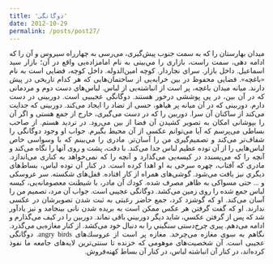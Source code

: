 ```yaml
---
title: 'دوگانگی'
date: 2012-10-29
permalink: /posts/post27/
---
```

<div align="justify" dir="rtl" style="font-family:vazir;">

ميدان بهارستان را كه به سمت جنوب پيش‌گيری، می‌رسی به چهارراه سيروس و آن را كه ادامه دهی، سمت راست، بازاری را مي‌بينی به نام امامزاده‌يی واقع در آن؛ بازار سيد اسماعيل. داخل بازار. سرای نجاردار. كوچه امين‌الدوله. داخل كوچه، فضايی است به نام «باغچه». فضايی محفوظ در بين خرابه‌يی از ساختمان‌هايی كه هر كدام تاريخی در پيش دارند. ميانه ميدان باغچه، پر است از انباشته‌يی از لباس. لباس‌های دست دوم و مردمانی كه در آن بين، در پی پوششی درخور هستند. دوگانگی عجيبيی است. دوربينی در دست دارم. دوربينی كه در آن ميانه پر هياهو، حسی از تضاد را ايجاد می‌كند. دوربينی كه جدايت می‌كند از ساكنان آن سرا. دوربين را كه در دست می‌گيری، خارج از جمع هستی و اگر آن را بپوشانی امكان به تصوير كشيدن آن فضا از بين می‌رود. در ترديد هستم. از صاحب بساطی می‌پرسم كه آيا می‌توانم عكسی از آن محيط بگيرم. جواب او وجود دوگانگی را شفاف‌تر می‌كند و تصميم‌گيری من را آسان‌تر. مادری را مي‌بينم كه با وسواسی خاص لباس‌هايی را از آن توده عظيم لباس جدا می‌كند. با دقت، پشت و روی آنها را نگاه می‌كند و آنچه را كه می‌پسندد در كيسه‌يی می‌گذارد و آنچه را كه نمی‌خواهد به كناری می‌اندازد. مادری كه آفتاب، چهره سرخی به او اهدا كرده است. در كنار آن توده‌ لباس، بساط‌های ديگري نيز يافت می‌شود. گوشی‌های همراه از كار افتاده. قفل‌های شكسته. سر عروسكی و ... حتی مسواكی به ظاهر مصرف شده. كودك آن مادر، با شيطنت معصومانه‌يی، كيسه لباس جمع شده را روی زمين می‌كشد. دوگانگی عجيبی است. جواب آن مرد، تصميم من را آسان می‌كند. او كه گوشزد كرد، جمع حاضر رغبتی به ثبت شدن تصويرشان در عكسی ندارند. او كه گفت گرفتن هر عكس ممكن است به بريده شدن نانی بينجامد و نيز يادآور شد كه پس از گرفتن عكسي، شايد ديگر دوربيني باقی نماند. دوربين را در كيف می‌گذارم و ادامه می‌دهم. پيری چرخ‌دستی سنگيني را به دنبال خود می‌كشد. از كنار مغازه‌يی می‌گذرد. نگاهم به سوی مغازه می‌چرخد. مغازه‌ پر است از عروسك‌های angry birds. دوگانگی عجيبی است. آن شخصيت‌های موهومی كه خزنده تا سنتی‌ترين لايه‌های جامعه ما نفوذ كرده‌اند، در كنار آن انباشته لباس، در كنار آن بساط‌ كهنه‌فروش.

</div>

